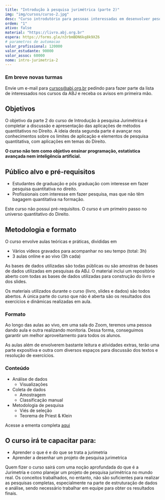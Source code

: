 ```yaml
---
title: "Introdução à pesquisa jurimétrica (parte 2)"
img: "img/cursos/curso-2.jpg"
desc: "Curso introdutório para pessoas interessadas em desenvolver pesquisas jurimétricas, parte 2."
ordem: "1"
ativo: false
material: "https://livro.abj.org.br"
espera: https://forms.gle/n3rbmBDN6kq8k9XZ6
# parametros de automacao
valor_profissional: 120000
valor_estudante: 90000
valor_assoc: 60000
nome: intro-jurimetria-2
---
```


### Em breve novas turmas

Envie um e-mail para cursos@abj.org.br pedindo para fazer parte da lista de interessados nos cursos da ABJ e receba os avisos em primeira mão.

## Objetivos

O objetivo da parte 2 do curso de Introdução à pesquisa Jurimétrica é completar a discussão e apresentação das aplicações de métodos quantitativos no Direito. A ideia desta segunda parte é avançar nos conhecimentos sobre os limites de aplicação e elementos de pesquisa quantitativa, com aplicações em temas do Direito.

**O curso não tem como objetivo ensinar programação, estatística avançada nem inteligência artificial.**

## Público alvo e pré-requisitos

- Estudantes de graduação e pós graduação com interesse em fazer pesquisa quantitativa no direito.
- Profissionais com interesse em fazer pesquisa, mas que não têm bagagem quantitativa na formação.

Este curso não possui pré-requisitos. O curso é um primeiro passo no universo quantitativo do Direito.

## Metodologia e formato

O curso envolve aulas teóricas e práticas, divididas em

- Vários vídeos gravados para acompanhar no seu tempo (total: 3h)
- 3 aulas online e ao vivo (3h cada)

As bases de dados utilizadas são todas públicas ou são amostras de bases de dados utilizadas em pesquisas da ABJ. O material inclui um repositório aberto com todas as bases de dados utilizadas para construção do livro e dos slides.

Os materiais utilizados durante o curso (livro, slides e dados) são todos abertos. A única parte do curso que não é aberta são os resultados dos exercícios e dinâmicas realizadas em aula.

### Formato

Ao longo das aulas ao vivo, em uma sala do Zoom, teremos uma pessoa dando aula e outra realizando monitoria. Dessa forma, conseguimos garantir um melhor aproveitamento para todos os alunos.

As aulas além de envolverem bastante leitura e atividades extras, terão uma parte expositiva e outra com diversos espaços para discussão dos textos e resolução de exercícios.

### Conteúdo

- Análise de dados
    - Visualizações
- Coleta de dados
    - Amostragem
    - Classificação manual
- Metodologia de pesquisa
    - Viés de seleção
    - Teorema de Priest & Klein

Acesse a ementa completa <a href="https://docs.google.com/document/d/1pHF1qUjupkkPQYrHgySC1y3qyVKoERETdDbs1t_Aruc/edit?usp=sharing" target="_blank">aqui </a>

## O curso irá te capacitar para:

- Aprender o que é e do que se trata a jurimetria
- Aprender a desenhar um projeto de pesquisa jurimetrica

Quem fizer o curso sairá com uma noção aprofundada do que é a Jurimetria e como planejar um projeto de pesquisa jurimétrica no mundo real. Os conceitos trabalhados, no entanto, não são suficientes para realizar as pesquisas completas, especialmente na parte de estruturação de dados e análise, sendo necessário trabalhar em equipe para obter os resultados finais.

